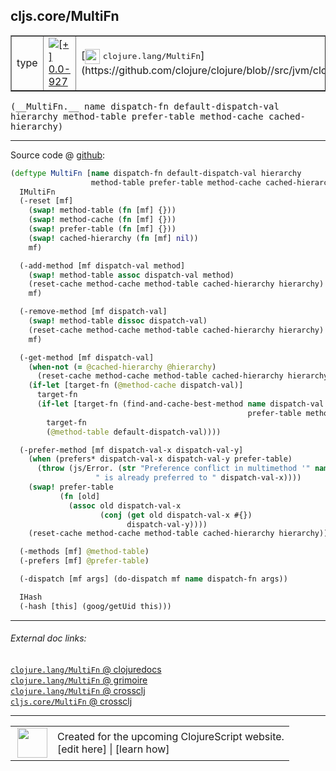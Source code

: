 ## cljs.core/MultiFn



 <table border="1">
<tr>
<td>type</td>
<td><a href="https://github.com/cljsinfo/cljs-api-docs/tree/0.0-927"><img valign="middle" alt="[+] 0.0-927" title="Added in 0.0-927" src="https://img.shields.io/badge/+-0.0--927-lightgrey.svg"></a> </td>
<td>
[<img height="24px" valign="middle" src="http://i.imgur.com/1GjPKvB.png"> <samp>clojure.lang/MultiFn</samp>](https://github.com/clojure/clojure/blob//src/jvm/clojure/lang/MultiFn.java)
</td>
</tr>
</table>


 <samp>
(__MultiFn.__ name dispatch-fn default-dispatch-val hierarchy method-table prefer-table method-cache cached-hierarchy)<br>
</samp>

---







Source code @ [github](https://github.com/clojure/clojurescript/blob/r2156/src/cljs/cljs/core.cljs#L7556-L7603):

```clj
(deftype MultiFn [name dispatch-fn default-dispatch-val hierarchy
                  method-table prefer-table method-cache cached-hierarchy]
  IMultiFn
  (-reset [mf]
    (swap! method-table (fn [mf] {}))
    (swap! method-cache (fn [mf] {}))
    (swap! prefer-table (fn [mf] {}))
    (swap! cached-hierarchy (fn [mf] nil))
    mf)

  (-add-method [mf dispatch-val method]
    (swap! method-table assoc dispatch-val method)
    (reset-cache method-cache method-table cached-hierarchy hierarchy)
    mf)

  (-remove-method [mf dispatch-val]
    (swap! method-table dissoc dispatch-val)
    (reset-cache method-cache method-table cached-hierarchy hierarchy)
    mf)

  (-get-method [mf dispatch-val]
    (when-not (= @cached-hierarchy @hierarchy)
      (reset-cache method-cache method-table cached-hierarchy hierarchy))
    (if-let [target-fn (@method-cache dispatch-val)]
      target-fn
      (if-let [target-fn (find-and-cache-best-method name dispatch-val hierarchy method-table
                                                     prefer-table method-cache cached-hierarchy)]
        target-fn
        (@method-table default-dispatch-val))))

  (-prefer-method [mf dispatch-val-x dispatch-val-y]
    (when (prefers* dispatch-val-x dispatch-val-y prefer-table)
      (throw (js/Error. (str "Preference conflict in multimethod '" name "': " dispatch-val-y
                   " is already preferred to " dispatch-val-x))))
    (swap! prefer-table
           (fn [old]
             (assoc old dispatch-val-x
                    (conj (get old dispatch-val-x #{})
                          dispatch-val-y))))
    (reset-cache method-cache method-table cached-hierarchy hierarchy))

  (-methods [mf] @method-table)
  (-prefers [mf] @prefer-table)

  (-dispatch [mf args] (do-dispatch mf name dispatch-fn args))

  IHash
  (-hash [this] (goog/getUid this)))
```

<!--
Repo - tag - source tree - lines:

 <pre>
clojurescript @ r2156
└── src
    └── cljs
        └── cljs
            └── <ins>[core.cljs:7556-7603](https://github.com/clojure/clojurescript/blob/r2156/src/cljs/cljs/core.cljs#L7556-L7603)</ins>
</pre>

-->

---



###### External doc links:

[`clojure.lang/MultiFn` @ clojuredocs](http://clojuredocs.org/clojure.lang/MultiFn)<br>
[`clojure.lang/MultiFn` @ grimoire](http://conj.io/store/v1/org.clojure/clojure/1.7.0-beta3/clj/clojure.lang/MultiFn/)<br>
[`clojure.lang/MultiFn` @ crossclj](http://crossclj.info/fun/clojure.lang/MultiFn.html)<br>
[`cljs.core/MultiFn` @ crossclj](http://crossclj.info/fun/cljs.core.cljs/MultiFn.html)<br>

---

 <table>
<tr><td>
<img valign="middle" align="right" width="48px" src="http://i.imgur.com/Hi20huC.png">
</td><td>
Created for the upcoming ClojureScript website.<br>
[edit here] | [learn how]
</td></tr></table>

[edit here]:https://github.com/cljsinfo/cljs-api-docs/blob/master/cljsdoc/cljs.core/MultiFn.cljsdoc
[learn how]:https://github.com/cljsinfo/cljs-api-docs/wiki/cljsdoc-files

<!--

This information was too distracting to show to readers, but I'll leave it
commented here since it is helpful to:

- pretty-print the data used to generate this document
- and show how to retrieve that data



The API data for this symbol:

```clj
{:ns "cljs.core",
 :name "MultiFn",
 :signature ["[name dispatch-fn default-dispatch-val hierarchy method-table prefer-table method-cache cached-hierarchy]"],
 :history [["+" "0.0-927"]],
 :type "type",
 :full-name-encode "cljs.core/MultiFn",
 :source {:code "(deftype MultiFn [name dispatch-fn default-dispatch-val hierarchy\n                  method-table prefer-table method-cache cached-hierarchy]\n  IMultiFn\n  (-reset [mf]\n    (swap! method-table (fn [mf] {}))\n    (swap! method-cache (fn [mf] {}))\n    (swap! prefer-table (fn [mf] {}))\n    (swap! cached-hierarchy (fn [mf] nil))\n    mf)\n\n  (-add-method [mf dispatch-val method]\n    (swap! method-table assoc dispatch-val method)\n    (reset-cache method-cache method-table cached-hierarchy hierarchy)\n    mf)\n\n  (-remove-method [mf dispatch-val]\n    (swap! method-table dissoc dispatch-val)\n    (reset-cache method-cache method-table cached-hierarchy hierarchy)\n    mf)\n\n  (-get-method [mf dispatch-val]\n    (when-not (= @cached-hierarchy @hierarchy)\n      (reset-cache method-cache method-table cached-hierarchy hierarchy))\n    (if-let [target-fn (@method-cache dispatch-val)]\n      target-fn\n      (if-let [target-fn (find-and-cache-best-method name dispatch-val hierarchy method-table\n                                                     prefer-table method-cache cached-hierarchy)]\n        target-fn\n        (@method-table default-dispatch-val))))\n\n  (-prefer-method [mf dispatch-val-x dispatch-val-y]\n    (when (prefers* dispatch-val-x dispatch-val-y prefer-table)\n      (throw (js/Error. (str \"Preference conflict in multimethod '\" name \"': \" dispatch-val-y\n                   \" is already preferred to \" dispatch-val-x))))\n    (swap! prefer-table\n           (fn [old]\n             (assoc old dispatch-val-x\n                    (conj (get old dispatch-val-x #{})\n                          dispatch-val-y))))\n    (reset-cache method-cache method-table cached-hierarchy hierarchy))\n\n  (-methods [mf] @method-table)\n  (-prefers [mf] @prefer-table)\n\n  (-dispatch [mf args] (do-dispatch mf name dispatch-fn args))\n\n  IHash\n  (-hash [this] (goog/getUid this)))",
          :title "Source code",
          :repo "clojurescript",
          :tag "r2156",
          :filename "src/cljs/cljs/core.cljs",
          :lines [7556 7603]},
 :full-name "cljs.core/MultiFn",
 :clj-symbol "clojure.lang/MultiFn"}

```

Retrieve the API data for this symbol:

```clj
;; from Clojure REPL
(require '[clojure.edn :as edn])
(-> (slurp "https://raw.githubusercontent.com/cljsinfo/cljs-api-docs/catalog/cljs-api.edn")
    (edn/read-string)
    (get-in [:symbols "cljs.core/MultiFn"]))
```

-->
